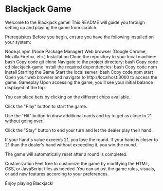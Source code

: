 # Blackjack Game

Welcome to the Blackjack game! This README will guide you through setting up and playing the game from scratch.

Prerequisites
Before you begin, ensure you have the following installed on your system:

Node.js
npm (Node Package Manager)
Web browser (Google Chrome, Mozilla Firefox, etc.)
Installation
Clone the repository to your local machine:
bash
Copy code
git clone <repository-url>
Navigate to the project directory:
bash
Copy code
cd blackjack-game
Install the required dependencies:
bash
Copy code
npm install
Starting the Game
Start the local server:
bash
Copy code
npm start
Open your web browser and navigate to http://localhost:3000 to access the game.
Gameplay
Upon accessing the game, you'll see your initial balance displayed at the top.

You can place bets by clicking on the different chips available.

Click the "Play" button to start the game.

Use the "Hit" button to draw additional cards and try to get as close to 21 without going over.

Click the "Stay" button to end your turn and let the dealer play their hand.

If your hand's value exceeds 21, you lose the round. If your hand is closer to 21 than the dealer's hand without exceeding it, you win the round.

The game will automatically reset after a round is completed.

Customization
Feel free to customize the game by modifying the HTML, CSS, or JavaScript files as needed. You can adjust the game rules, visuals, or add new features according to your preferences.

Enjoy playing Blackjack!
